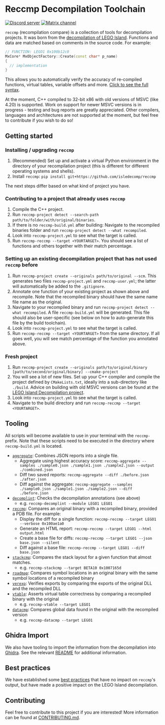 # Reccmp Decompilation Toolchain

[![Discord server](https://badgen.net/badge/icon/discord?icon=discord&label)](https://discord.gg/25bNWfZB)
[![Matrix channel](https://badgen.net/badge/icon/matrix?icon=matrix&label)](https://matrix.to/#/#isledecomp:matrix.org)

`reccmp` (recompilation compare) is a collection of tools for decompilation projects. It was born from the [decompilation of LEGO Island](https://github.com/isledecomp/isle). Functions and data are matched based on comments in the source code. For example:

```cpp
// FUNCTION: LEGO1 0x100b12c0
MxCore* MxObjectFactory::Create(const char* p_name)
{
  // implementation
}
```

This allows you to automatically verify the accuracy of re-compiled functions, virtual tables, variable offsets and more. [Click to see the full syntax](docs/annotations.md).

At the moment, C++ compiled to 32-bit x86 with old versions of MSVC (like 4.20) is supported. Work on support for newer MSVC versions is in progress - testing and bug reports are greatly appreciated. Other compilers, languages and architectures are not supported at the moment, but feel free to contribute if you wish to do so!

## Getting started

### Installing / upgrading `reccmp`

1. (Recommended) Set up and activate a virtual Python environment in the directory of your recompilation project (this is different for different operating systems and shells).
2. Install `reccmp`: `pip install git+https://github.com/isledecomp/reccmp`

The next steps differ based on what kind of project you have.

### Contributing to a project that already uses `reccmp`

1. Compile the C++ project.
2. Run `reccmp-project detect --search-path path/to/folder/with/original/binaries`.
3. If there is no `reccmp-build.yml` after building: Navigate to the recompiled binaries folder and run `reccmp-project detect --what recompiled`.
4. Look into `reccmp-project.yml` to see what the target is called.
5. Run `reccmp-reccmp --target <YOURTARGET>`. You should see a list of functions and others together with their match percentage.

### Setting up an existing decompilation project that has not used `reccmp` before

1. Run `reccmp-project create --originals path/to/original --scm`. This generates two files `reccmp-project.yml` and `reccmp-user.yml`; the latter will automatically be added to the `.gitignore`.
2. Annotate one function of your existing project as shown above and recompile. Note that the recompiled binary should have the same name file name as the original.
3. Navigate to your recompiled binary and run `reccmp-project detect --what recompiled`. A file `reccmp-build.yml` will be generated. This file should also be user-specific (see below on how to auto-generate this file by the build toolchain).
4. Look into `reccmp-project.yml` to see what the target is called.
5. Run `reccmp-reccmp --target <YOURTARGET>` from the same directory. If all goes well, you will see match percentage of the function you annotated above.

### Fresh project

1. Run `reccmp-project create --originals path/to/original/binary [path/to/second/original/binary] --cmake-project`
2. You will see a lot of new files. Set up your C++ compiler and compile the project defined by `CMakeLists.txt`, ideally into a sub-directory like `./build`. Advice on building with old MSVC versions can be found at the [LEGO Island Decompilation project](https://github.com/isledecomp/isle).
3. Look into `reccmp-project.yml` to see what the target is called.
4. Navigate to the build directory and run `reccmp-reccmp --target <YOURTARGET>`.

## Tooling

All scripts will become available to use in your terminal with the `reccmp-` prefix. Note that these scripts need to be executed in the directory where `reccmp-build.yml` is located.

* [`aggregate`](/reccmp/tools/aggregate.py): Combines JSON reports into a single file.
  * Aggregate using highest accuracy score: `reccmp-aggregate --samples ./sample0.json ./sample1.json ./sample2.json --output ./combined.json`
  * Diff two saved reports: `reccmp-aggregate --diff ./before.json ./after.json`
  * Diff against the aggregate: `reccmp-aggregate --samples ./sample0.json ./sample1.json ./sample2.json --diff ./before.json`
* [`decomplint`](/reccmp/tools/decomplint.py): Checks the decompilation annotations (see above)
  * e.g. `reccmp-decomplint --module LEGO1 LEGO1`
* [`reccmp`](/reccmp/tools/asmcmp.py): Compares an original binary with a recompiled binary, provided a PDB file. For example:
  * Display the diff for a single function: `reccmp-reccmp --target LEGO1 --verbose 0x100ae1a0`
  * Generate an HTML report: `reccmp-reccmp --target LEGO1 --html output.html`
  * Create a base file for diffs: `reccmp-reccmp --target LEGO1 --json base.json --silent`
  * Diff against a base file: `reccmp-reccmp --target LEGO1 --diff base.json`
* [`stackcmp`](/reccmp/tools/stackcmp.py): Compares the stack layout for a given function that almost matches.
  * e.g. `reccmp-stackcmp --target BETA10 0x1007165d`
* [`roadmap`](/reccmp/tools/roadmap.py): Compares symbol locations in an original binary with the same symbol locations of a recompiled binary
* [`verexp`](/reccmp/tools/verexp.py): Verifies exports by comparing the exports of the original DLL and the recompiled DLL
* [`vtable`](/reccmp/tools/vtable.py): Asserts virtual table correctness by comparing a recompiled binary with the original
  * e.g. `reccmp-vtable --target LEGO1`
* [`datacmp`](/reccmp/tools/datacmp.py): Compares global data found in the original with the recompiled version
  * e.g. `reccmp-datacmp --target LEGO1`

## Ghidra Import

We also have tooling to import the information from the decompilation into [Ghidra](https://github.com/NationalSecurityAgency/ghidra). See the relevant [README](reccmp/ghidra/README.md) for additional information.

## Best practices

We have established some [best practices](docs/recommendations.md) that have no impact on `reccmp`'s output, but have made a positive impact on the LEGO Island decompilation.

## Contributing

Feel free to contribute to this project if you are interested! More information can be found at [CONTRIBUTING.md](./CONTRIBUTING.md).
